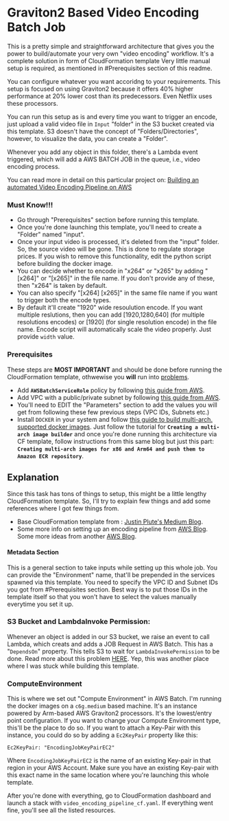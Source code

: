 # Graviton2 Based Video Encoding Batch Job
This is a pretty simple and straightforward architecture that gives you the power to build/automate your very own "video encoding" workflow. It's a complete solution in form of CloudFormation template Very little manual setup is required, as mentioned in #Prerequisites section of this readme.

You can configure whatever you want accoridng to your requirements. This setup is focused on using Graviton2 because it offers 40% higher performance at 20% lower cost than its predecessors. Even Netflix uses these processors.

You can run this setup as is and every time you want to trigger an encode, just upload a valid video file in `Input` "folder" in the S3 bucket created via this template. S3 doesn't have the concept of "Folders/Directories", however, to visualize the data, you can create a "Folder".

Whenever you add any object in this folder, there's a Lambda event triggered, which will add a AWS BATCH JOB in the queue, i.e., video encoding process.

You can read more in detail on this particular project on: [Building an automated Video Encoding Pipeline on AWS](https://itsxonshiz.in/?p=339)

### Must Know!!!
- Go through "Prerequisites" section before running this template.
- Once you're done launching this template, you'll need to create a "Folder" named "input".
- Once your input video is processed, it's deleted from the "input" folder. So, the source video will be gone. This is done to regulate storage prices. If you wish to remove this functionality, edit the python script before building the docker image.
- You can decide whether to encode in "x264" or "x265" by adding "[x264]" or "[x265]" in the file name. If you don't provide any of these, then "x264" is taken by default.
- You can also specify "[x264] [x265]" in the same file name if you want to trigger both the encode types.
- By default it'll create "1920" wide resoulution encode. If you want multiple reslutions, then you can add [1920,1280,640] (for multiple resolutions encodes) or [1920] (for single resolution encode) in the file name. Encode script will automatically scale the video properly. Just provide `width` value.

### Prerequisites
These steps are **MOST IMPORTANT** and should be done before running the CloudFormation template, othwewise you **will** run into [problems](https://stackoverflow.com/questions/69241422/user-batch-amazonaws-com-is-not-authorized-to-perform-stsassumerole-on-resour).
- Add **`AWSBatchServiceRole`** policy by following [this guide from AWS](https://docs.aws.amazon.com/batch/latest/userguide/service_IAM_role.html).
- Add VPC with a public/private subnet by following [this guide from AWS](https://docs.aws.amazon.com/batch/latest/userguide/create-public-private-vpc.html).
- You'll need to EDIT the "Parameters" section to add the values you will get from following these few previous steps (VPC IDs, Subnets etc.)
- Install `DOCKER` in your system and follow [this guide to build multi-arch. supported docker images](https://aws.amazon.com/blogs/compute/how-to-quickly-setup-an-experimental-environment-to-run-containers-on-x86-and-aws-graviton2-based-amazon-ec2-instances-effort-to-port-a-container-based-application-from-x86-to-graviton2/). Just follow the tutorial for **`Creating a multi-arch image builder`** and once you're done running this architecture via CF template, follow instructions from this same blog but just this part: **`Creating multi-arch images for x86 and Arm64 and push them to Amazon ECR repository`**.

## Explanation
Since this task has tons of things to setup, this might be a little lengthy CloudFormation template. So, I'll try to explain few things and add some references where I got few things from.

- Base CloudFormation template from : [Justin Plute's Medium Blog](https://medium.com/swlh/aws-batch-to-process-s3-events-388a77d0d9c2).
-  Some more info on setting up an encoding pipeline from [AWS Blog](https://aws.amazon.com/blogs/compute/deploy-an-8k-hevc-pipeline-using-amazon-ec2-p3-instances-with-aws-batch/). Some more ideas from another [AWS Blog](https://aws.amazon.com/blogs/compute/orchestrating-an-application-process-with-aws-batch-using-aws-cloudformation/).

#### Metadata Section
This is a general section to take inputs while setting up this whole job. You can provide the "Environment" name, that'll be prepended in the services spawned via this template. You need to specify the VPC ID and Subnet IDs you got from #Prerequisites section.
Best way is to put those IDs in the template itself so that you won't have to select the values manually everytime you set it up.

### S3 Bucket and LambdaInvoke Permission:
Whenever an object is added in our S3 bucket, we raise an event to call Lambda, which creats and adds a JOB Request in AWS Batch. This has a "`DependsOn`" property. This tells S3 to wait for `LambdaInvokePermission` to be done. Read more about this problem [HERE](https://aws.amazon.com/premiumsupport/knowledge-center/lambda-subscribe-push-cloudformation/). Yep, this was another place where I was stuck while building this template.

### ComputeEnvironment
This is where we set out "Compute Environment" in AWS Batch. I'm running the docker images on a `c6g.medium` based machine. It's an instance powered by Arm-based AWS Graviton2 processors. It's the lowest/entry point configuration. If you want to change your Compute Environment type, this'll be the place to do so.
If you want to attach a Key-Pair with this instance, you could do so by adding a `Ec2KeyPair` property like this:
```
Ec2KeyPair: "EncodingJobKeyPairEC2"
```
Where `EncodingJobKeyPairEC2` is the name of an existing Key-pair in that region in your AWS Account. Make sure you have an existing Key-pair with this exact name in the same location where you're launching this whole template.


After you're done with everything, go to CloudFormation dashboard and launch a stack with `video_encoding_pipeline_cf.yaml`. If everything went fine, you'll see all the listed resources.


